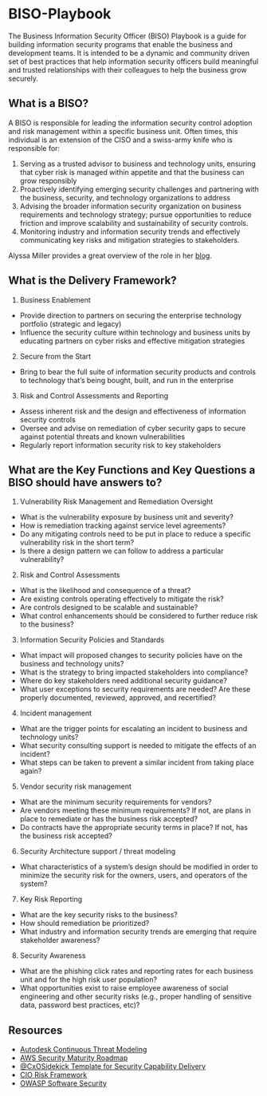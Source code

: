 # BISO-Playbook
The Business Information Security Officer (BISO) Playbook is a guide for building information security programs that enable the business and development teams. It is intended to be a dynamic and community driven set of best practices that help information security officers build meaningful and trusted relationships with their colleagues to help the business grow securely.

## What is a BISO?
A BISO is responsible for leading the information security control adoption and risk management within a specific business unit. Often times, this individual is an extension of the CISO and a swiss-army knife who is responsible for:

1. Serving as a trusted advisor to business and technology units, ensuring that cyber risk is managed within appetite and that the business can grow responsibly
2. Proactively identifying emerging security challenges and partnering with the business, security, and technology organizations to address
3. Advising the broader information security organization on business requirements and technology strategy; pursue opportunities to reduce friction and improve scalability and sustainability of security controls.
4. Monitoring industry and information security trends and effectively communicating key risks and mitigation strategies to stakeholders.

Alyssa Miller provides a great overview of the role in her [blog](https://alyssasec.com/2020/12/what-is-a-business-information-security-officer).

## What is the Delivery Framework?

1. Business Enablement
- Provide direction to partners on securing the enterprise technology portfolio (strategic and legacy)
- Influence the security culture within technology and business units by educating partners on cyber risks and effective mitigation strategies

2. Secure from the Start
- Bring to bear the full suite of information security products and controls to technology that’s being bought, built, and run in the enterprise

3. Risk and Control Assessments and Reporting
- Assess inherent risk and the design and effectiveness of information security controls
- Oversee and advise on remediation of cyber security gaps to secure against potential threats and known vulnerabilities
- Regularly report information security risk to key stakeholders

## What are the Key Functions and Key Questions a BISO should have answers to?

1. Vulnerability Risk Management and Remediation Oversight
- What is the vulnerability exposure by business unit and severity?
- How is remediation tracking against service level agreements? 
- Do any mitigating controls need to be put in place to reduce a specific vulnerability risk in the short term?
- Is there a design pattern we can follow to address a particular vulnerability?

2. Risk and Control Assessments 
- What is the likelihood and consequence of a threat?
- Are existing controls operating effectively to mitigate the risk?
- Are controls designed to be scalable and sustainable?
- What control enhancements should be considered to further reduce risk to the business?

3. Information Security Policies and Standards
- What impact will proposed changes to security policies have on the business and technology units?
- What is the strategy to bring impacted stakeholders into compliance?
- Where do key stakeholders need additional security guidance?
- What user exceptions to security requirements are needed?  Are these properly documented, reviewed, approved, and recertified?

4. Incident management
- What are the trigger points for escalating an incident to business and technology units?
- What security consulting support is needed to mitigate the effects of an incident?
- What steps can be taken to prevent a similar incident from taking place again?

5. Vendor security risk management 
- What are the minimum security requirements for vendors?
- Are vendors meeting these minimum requirements?  If not, are plans in place to remediate or has the business risk accepted?
- Do contracts have the appropriate security terms in place?  If not, has the business risk accepted?

6. Security Architecture support / threat modeling
- What characteristics of a system’s design should be modified in order to minimize the security risk for the owners, users, and operators of the system?

7. Key Risk Reporting
- What are the key security risks to the business?
- How should remediation be prioritized?
- What industry and information security trends are emerging that require stakeholder awareness?

8. Security Awareness
- What are the phishing click rates and reporting rates for each business unit and for the high risk user population?
- What opportunities exist to raise employee awareness of social engineering and other security risks (e.g., proper handling of sensitive data, password best practices, etc)?

## Resources
- [Autodesk Continuous Threat Modeling](https://github.com/Autodesk/continuous-threat-modeling)
- [AWS Security Maturity Roadmap](https://summitroute.com/blog/2020/05/21/aws_security_maturity_roadmap_2020/)
- [@CxOSidekick Template for Security Capability Delivery](https://pbs.twimg.com/media/EL7ftadWkAIG95K?format=jpg&name=large)
- [CIO Risk Framework](https://pbs.twimg.com/media/DXY4QI2W4AYPtAF?format=jpg&name=4096x4096)
- [OWASP Software Security](https://owasp.org/projects/)

